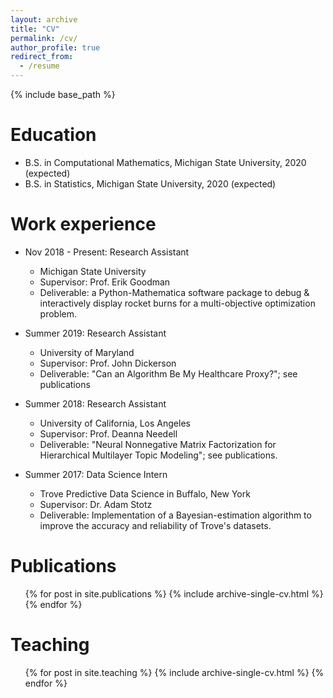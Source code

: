 ```yaml
---
layout: archive
title: "CV"
permalink: /cv/
author_profile: true
redirect_from:
  - /resume
---
```


{% include base_path %}

Education
======
* B.S. in Computational Mathematics, Michigan State University, 2020 (expected)
* B.S. in Statistics, Michigan State University, 2020 (expected)

Work experience
======
* Nov 2018 - Present: Research Assistant 
  * Michigan State University 
  * Supervisor: Prof. Erik Goodman 
  * Deliverable: a Python-Mathematica software package to debug &  interactively display rocket burns for a multi-objective optimization problem.  

* Summer 2019: Research Assistant
  * University of Maryland
  * Supervisor: Prof. John Dickerson
  * Deliverable: "Can an Algorithm Be My Healthcare Proxy?"; see publications


* Summer 2018: Research Assistant
  * University of California, Los Angeles
  * Supervisor: Prof. Deanna Needell
  * Deliverable: "Neural Nonnegative Matrix Factorization for Hierarchical Multilayer Topic Modeling"; see publications.
  
  
* Summer 2017: Data Science Intern 
  * Trove Predictive Data Science in Buffalo, New York 
  * Supervisor: Dr. Adam Stotz
  * Deliverable: Implementation of a Bayesian-estimation algorithm to improve the accuracy and reliability of Trove's datasets.
 
<!---
Skills
======
* Skill 1
* Skill 2
  * Sub-skill 2.1
  * Sub-skill 2.2
  * Sub-skill 2.3
* Skill 3
--->

Publications
======
  <ul>{% for post in site.publications %}
    {% include archive-single-cv.html %}
  {% endfor %}</ul>
<!--- 
Talks
======
  <ul>{% for post in site.talks %}
    {% include archive-single-talk-cv.html %}
  {% endfor %}</ul>
 --->
 
Teaching
======
  <ul>{% for post in site.teaching %}
    {% include archive-single-cv.html %}
  {% endfor %}</ul>
<!--- 
Service and leadership
======
* Currently signed in to 43 different slack teams
--->
